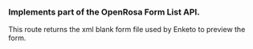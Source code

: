 ### Implements part of the OpenRosa Form List API.
This route returns the xml blank form file used by Enketo to preview the form.
